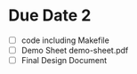 # Due Date 2
- [ ] code including Makefile
- [ ] Demo Sheet demo-sheet.pdf
- [ ] Final Design Document 
